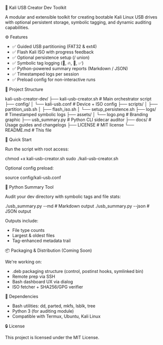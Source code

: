 🔧 Kali USB Creator Dev Toolkit

A modular and extensible toolkit for creating bootable Kali Linux USB drives with optional persistent storage, symbolic tagging, and dynamic auditing capabilities.

⚙️ Features

- ✅ Guided USB partitioning (FAT32 & ext4)
- ✅ Flash Kali ISO with progress feedback
- ✅ Optional persistence setup (/ union)
- ✅ Symbolic tag logging (🧱, 🔥, 💾, ✅)
- ✅ Python-powered summary reports (Markdown / JSON)
- ✅ Timestamped logs per session
- ✅ Preload config for non-interactive runs

📂 Project Structure

kali-usb-creator-dev/
├── kali-usb-creator.sh          # Main orchestrator script
├── config/
│   └── kali-usb.conf            # Device + ISO config
├── scripts/
│   ├── partition_usb.sh
│   ├── flash_iso.sh
│   └── setup_persistence.sh
├── logs/                        # Timestamped symbolic logs
├── assets/
│   └── logo.png                 # Branding graphic
├── usb_summary.py               # Python CLI sidecar auditor
├── docs/                        # Usage guides and changelogs
├── LICENSE                      # MIT license
└── README.md                    # This file

🚀 Quick Start

Run the script with root access:

chmod +x kali-usb-creator.sh
sudo ./kali-usb-creator.sh

Optional config preload:

source config/kali-usb.conf

🧠 Python Summary Tool

Audit your dev directory with symbolic tags and file stats:

./usb_summary.py --md        # Markdown output
./usb_summary.py --json      # JSON output

Outputs include:
- File type counts
- Largest & oldest files
- Tag-enhanced metadata trail

📦 Packaging & Distribution (Coming Soon)

We're working on:
- .deb packaging structure (control, postinst hooks, symlinked bin)
- Remote prep via SSH
- Bash dashboard UX via dialog
- ISO fetcher + SHA256/GPG verifier

🧰 Dependencies

- Bash utilities: dd, parted, mkfs, lsblk, tree
- Python 3 (for auditing module)
- Compatible with Termux, Ubuntu, Kali Linux

🔒 License

This project is licensed under the MIT License.

